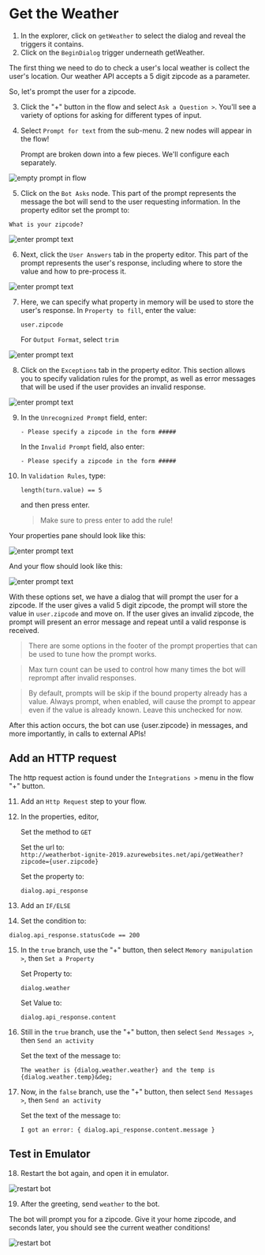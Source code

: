 # Get the Weather

1. In the explorer, click on `getWeather` to select the dialog and reveal the triggers it contains.
2. Click on the `BeginDialog` trigger underneath getWeather.

The first thing we need to do to check a user's local weather is collect the user's location. Our weather API accepts a 5 digit zipcode as a parameter.

So, let's prompt the user for a zipcode.

3. Click the "+" button in the flow and select `Ask a Question >`. You'll see a variety of options for asking for different types of input.
4. Select `Prompt for text` from the sub-menu. 2 new nodes will appear in the flow!

     Prompt are broken down into a few pieces. We'll configure each separately.
     
![empty prompt in flow](assets/03/empty-prompt.png)

5. Click on the `Bot Asks` node. This part of the prompt represents the message the bot will send to the user requesting information. In the property editor set the prompt to:
```
What is your zipcode?
```

![enter prompt text](assets/03/zipcode-prompt.png)

6. Next, click the `User Answers` tab in the property editor. This part of the prompt represents the user's response, including where to store the value and how to pre-process it.

![enter prompt text](assets/03/prompt-tabs.png)

7. Here, we can specify what property in memory will be used to store the user's response. In `Property to fill`, enter the value:
      ```
      user.zipcode
      ```

      For `Output Format`, select `trim`

![enter prompt text](assets/03/zipcode-answer.png)

8. Click on the `Exceptions` tab in the property editor. This section allows you to specify validation rules for the prompt, as well as error messages that will be used if the user provides an invalid response.

![enter prompt text](assets/03/tab-exceptions.png)

9. In the `Unrecognized Prompt` field, enter:
      ```
      - Please specify a zipcode in the form #####
      ```

      In the `Invalid Prompt` field, also enter:
      ```
      - Please specify a zipcode in the form #####
      ```

10. In `Validation Rules`, type:
      ```
      length(turn.value) == 5
      ```

      and then press enter.

      > Make sure to press enter to add the rule!

Your properties pane should look like this:

![enter prompt text](assets/03/zipcode-exceptions.png)

And your flow should look like this:

![enter prompt text](assets/03/zipcode-flow.png)

With these options set, we have a dialog that will prompt the user for a zipcode. If the user gives a valid 5 digit zipcode, the prompt will store the value in `user.zipcode` and move on. If the user gives an invalid zipcode, the prompt will present an error message and repeat until a valid response is received.

> There are some options in the footer of the prompt properties that can be used to tune how the prompt works.

> Max turn count can be used to control how many times the bot will reprompt after invalid responses.

> By default, prompts will be skip if the bound 
property already has a value. Always prompt, when enabled, will cause the prompt to appear even if the value is already known. Leave this unchecked for now.

After this action occurs, the bot can use {user.zipcode} in messages, and more importantly, in calls to external APIs!

## Add an HTTP request

The http request action is found under the `Integrations >` menu in the flow "+" button.

11. Add an `Http Request` step to your flow.

12. In the properties, editor,

      Set the method to `GET`

      Set the url to:    
        ```
        http://weatherbot-ignite-2019.azurewebsites.net/api/getWeather?zipcode={user.zipcode}
        ```

      Set the property to:
      ```
      dialog.api_response
      ```

13. Add an `IF/ELSE`

14. Set the condition to:
```
dialog.api_response.statusCode == 200
```

15. In the `true` branch, use the "+" button, then select `Memory manipulation >`, then `Set a Property`

      Set Property to:
      ```
      dialog.weather
      ```

      Set Value to:
      ```
      dialog.api_response.content
      ```

16. Still in the `true` branch, use the "+" button, then select `Send Messages >`, then `Send an activity`

    Set the text of the message to:
    ```
    The weather is {dialog.weather.weather} and the temp is {dialog.weather.temp}&deg;
    ```

17. Now, in the `false` branch, use the "+" button, then select `Send Messages >`, then `Send an activity`

    Set the text of the message to:
    ```
    I got an error: { dialog.api_response.content.message }
    ```

## Test in Emulator

18. Restart the bot again, and open it in emulator.

![restart bot](assets/02/restart-bot.gif)

19. After the greeting, send `weather` to the bot.

The bot will prompt you for a zipcode. Give it your home zipcode, and seconds later, you should see the current weather conditions!

![restart bot](assets/03/basic-weather.gif)



